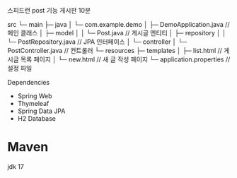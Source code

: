 
스피드런 post 기능 게시판 10분


src
 └─ main
     ├─ java
     │   └─ com.example.demo
     │       ├─ DemoApplication.java       // 메인 클래스
     │       ├─ model
     │       │    └─ Post.java              // 게시글 엔티티
     │       ├─ repository
     │       │    └─ PostRepository.java    // JPA 인터페이스
     │       └─ controller
     │            └─ PostController.java    // 컨트롤러
     └─ resources
         ├─ templates
         │    ├─ list.html                // 게시글 목록 페이지
         │    └─ new.html                 // 새 글 작성 페이지
         └─ application.properties       // 설정 파일

Dependencies
- Spring Web
- Thymeleaf
- Spring Data JPA
- H2 Database

# Maven 

jdk 17


